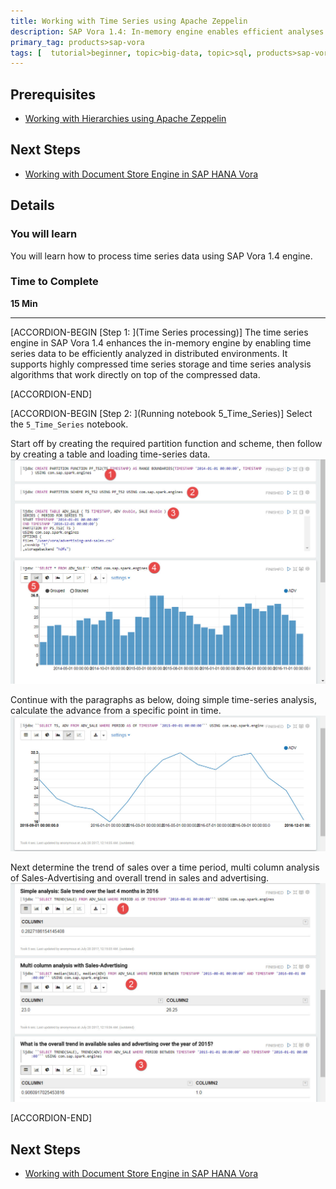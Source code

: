 ```yaml
---
title: Working with Time Series using Apache Zeppelin
description: SAP Vora 1.4: In-memory engine enables efficient analyses of time series data in distributed environments
primary_tag: products>sap-vora
tags: [  tutorial>beginner, topic>big-data, topic>sql, products>sap-vora ]
---
```


## Prerequisites  
 - [Working with Hierarchies using Apache Zeppelin](https://www.sap.com/developer/tutorials/vora-ova-zeppelin2.html)


## Next Steps
 - [Working with Document Store Engine in SAP HANA Vora](https://www.sap.com/developer/tutorials/vora-ova-zeppelin7.html)

## Details
### You will learn  
You will learn how to process time series data using SAP Vora 1.4 engine.

### Time to Complete
**15 Min**

---

[ACCORDION-BEGIN [Step 1: ](Time Series processing)]
The time series engine in SAP Vora 1.4 enhances the in-memory engine by enabling time series data to be efficiently analyzed in distributed environments. It supports highly compressed time series storage and time series analysis algorithms that work directly on top of the compressed data.


[ACCORDION-END]

[ACCORDION-BEGIN [Step 2: ](Running notebook 5_Time_Series)]
Select the `5_Time_Series` notebook.

Start off by creating the required partition function and scheme, then follow by creating a table and loading time-series data.
![Start time series](zep5_02_14.jpg)

Continue with the paragraphs as below, doing simple time-series analysis, calculate the advance from a specific point in time.
![Time series analysis](zep5_03_14.jpg)

Next determine the trend of sales over a time period, multi column analysis of Sales-Advertising and overall trend in sales and advertising.
![More time series analysis](zep5_04_14.jpg)


[ACCORDION-END]

## Next Steps
- [Working with Document Store Engine in SAP HANA Vora](https://www.sap.com/developer/tutorials/vora-ova-zeppelin7.html)
